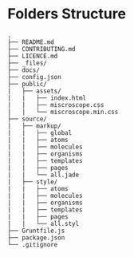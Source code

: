# Folders Structure
	.
	├── README.md
	├── CONTRIBUTING.md
	├── LICENCE.md
	├── _files/
	├── docs/
	├── config.json
	├── public/
	|   ├── assets/
	|   |   ├── index.html
	|   |   ├── miscroscope.css
	|   |   └── miscroscope.min.css
	├── source/
	|   ├── markup/
	|   |   ├── global
	|   |   ├── atoms
	|   |   ├── molecules
	|   |   ├── organisms
	|   |   ├── templates
	|   |   ├── pages
	|   |   └── all.jade
	|   ├── style/
	|   |   ├── atoms
	|   |   ├── molecules
	|   |   ├── organisms
	|   |   ├── templates
	|   |   ├── pages
	|   |   └── all.styl
	├── Gruntfile.js
	├── package.json
	└── .gitignore
